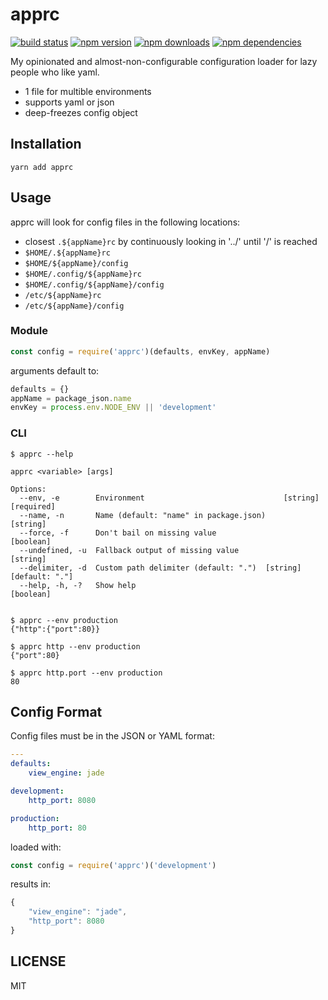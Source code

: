 # apprc

[![build status](https://travis-ci.org/igl/apprc.svg?branch=master)](https://travis-ci.org/igl/apprc)
[![npm version](https://img.shields.io/npm/v/apprc.svg?style=flat)](https://www.npmjs.com/package/apprc)
[![npm downloads](https://img.shields.io/npm/dm/apprc.svg?style=flat)](https://www.npmjs.com/package/apprc)
[![npm dependencies](https://david-dm.org/igl/apprc.svg?style=flat)](https://david-dm.org/igl/apprc)


My opinionated and almost-non-configurable configuration loader for lazy people who like yaml.

- 1 file for multible environments
- supports yaml or json
- deep-freezes   config object


## Installation

```
yarn add apprc
```


## Usage

apprc will look for config files in the following locations:

- closest `.${appName}rc` by continuously looking in '../' until '/' is reached
- `$HOME/.${appName}rc`
- `$HOME/${appName}/config`
- `$HOME/.config/${appName}rc`
- `$HOME/.config/${appName}/config`
- `/etc/${appName}rc`
- `/etc/${appName}/config`

### Module

```javascript
const config = require('apprc')(defaults, envKey, appName)
```

arguments default to:

```javascript
defaults = {}
appName = package_json.name
envKey = process.env.NODE_ENV || 'development'
```

### CLI

```
$ apprc --help

apprc <variable> [args]

Options:
  --env, -e        Environment                               [string] [required]
  --name, -n       Name (default: "name" in package.json)               [string]
  --force, -f      Don't bail on missing value                         [boolean]
  --undefined, -u  Fallback output of missing value                     [string]
  --delimiter, -d  Custom path delimiter (default: ".")  [string] [default: "."]
  --help, -h, -?   Show help                                           [boolean]


$ apprc --env production
{"http":{"port":80}}

$ apprc http --env production
{"port":80}

$ apprc http.port --env production
80

```


## Config Format

Config files must be in the JSON or YAML format:

```yaml
---
defaults:
    view_engine: jade

development:
    http_port: 8080

production:
    http_port: 80
```

loaded with:

```javascript
const config = require('apprc')('development')

```

results in:

```javascript
{
    "view_engine": "jade",
    "http_port": 8080
}
```

## LICENSE

MIT
